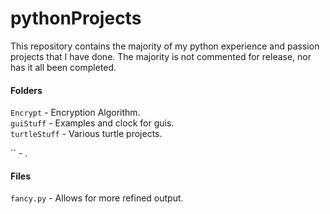# pythonProjects

This repository contains the majority of my python experience and passion projects that I have done. The majority is not commented for release, nor has it all been completed.

#### Folders
`Encrypt` - Encryption Algorithm. <br/>
`guiStuff` - Examples and clock for guis. <br/>
`turtleStuff` - Various turtle projects. <br/>

`` - . <br/>

#### Files
`fancy.py` - Allows for more refined output. <br/>

